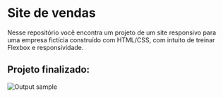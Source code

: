 # Site de vendas

Nesse repositório você encontra um projeto de um site responsivo para uma empresa fictícia construído com HTML/CSS, com intuito de treinar Flexbox e responsividade. 

## Projeto finalizado:

![Output sample](https://github.com/RanielyFreitas/Site-de-vendas-responsivo/blob/maIN/images/site.gif)
